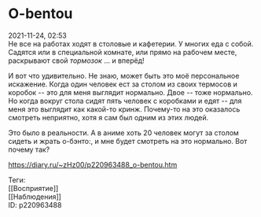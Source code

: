 O-bentou
=========

   
 2021-11-24, 02:53   
  Не все на работах ходят в столовые и кафетерии. У многих еда с собой. Садятся или в специальной комнате, или прямо на рабочем месте, раскрывают свой  *тормозок*  ... и вперёд!   
   
 И вот что удивительно. Не знаю, может быть это моё персональное искажение. Когда один человек ест за столом из своих термосов и коробок -- это для меня выглядит нормально. Двое -- тоже нормально. Но когда вокруг стола сидят пять человек с коробками и едят -- для меня это выглядит как какой-то кринж. Почему-то на это оказалось смотреть неприятно, хотя я сам был одним из этих людей.   
   
 Это было в реальности. А в аниме хоть 20 человек могут за столом сидеть и жрать о-бэнто:, и мне будет смотреть на это нормально. Вот почему так?   
    
 <https://diary.ru/~zHz00/p220963488_o-bentou.htm>   
   
 Теги:   
 [[Восприятие]]   
 [[Наблюдения]]   
 ID: p220963488